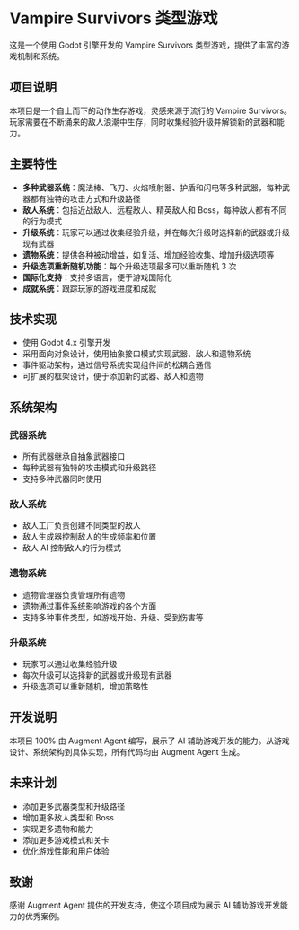 # Vampire Survivors 类型游戏

这是一个使用 Godot 引擎开发的 Vampire Survivors 类型游戏，提供了丰富的游戏机制和系统。

## 项目说明

本项目是一个自上而下的动作生存游戏，灵感来源于流行的 Vampire Survivors。玩家需要在不断涌来的敌人浪潮中生存，同时收集经验升级并解锁新的武器和能力。

## 主要特性

- **多种武器系统**：魔法棒、飞刀、火焰喷射器、护盾和闪电等多种武器，每种武器都有独特的攻击方式和升级路径
- **敌人系统**：包括近战敌人、远程敌人、精英敌人和 Boss，每种敌人都有不同的行为模式
- **升级系统**：玩家可以通过收集经验升级，并在每次升级时选择新的武器或升级现有武器
- **遗物系统**：提供各种被动增益，如复活、增加经验收集、增加升级选项等
- **升级选项重新随机功能**：每个升级选项最多可以重新随机 3 次
- **国际化支持**：支持多语言，便于游戏国际化
- **成就系统**：跟踪玩家的游戏进度和成就

## 技术实现

- 使用 Godot 4.x 引擎开发
- 采用面向对象设计，使用抽象接口模式实现武器、敌人和遗物系统
- 事件驱动架构，通过信号系统实现组件间的松耦合通信
- 可扩展的框架设计，便于添加新的武器、敌人和遗物

## 系统架构

### 武器系统
- 所有武器继承自抽象武器接口
- 每种武器有独特的攻击模式和升级路径
- 支持多种武器同时使用

### 敌人系统
- 敌人工厂负责创建不同类型的敌人
- 敌人生成器控制敌人的生成频率和位置
- 敌人 AI 控制敌人的行为模式

### 遗物系统
- 遗物管理器负责管理所有遗物
- 遗物通过事件系统影响游戏的各个方面
- 支持多种事件类型，如游戏开始、升级、受到伤害等

### 升级系统
- 玩家可以通过收集经验升级
- 每次升级可以选择新的武器或升级现有武器
- 升级选项可以重新随机，增加策略性

## 开发说明

本项目 100% 由 Augment Agent 编写，展示了 AI 辅助游戏开发的能力。从游戏设计、系统架构到具体实现，所有代码均由 Augment Agent 生成。

## 未来计划

- 添加更多武器类型和升级路径
- 增加更多敌人类型和 Boss
- 实现更多遗物和能力
- 添加更多游戏模式和关卡
- 优化游戏性能和用户体验

## 致谢

感谢 Augment Agent 提供的开发支持，使这个项目成为展示 AI 辅助游戏开发能力的优秀案例。

